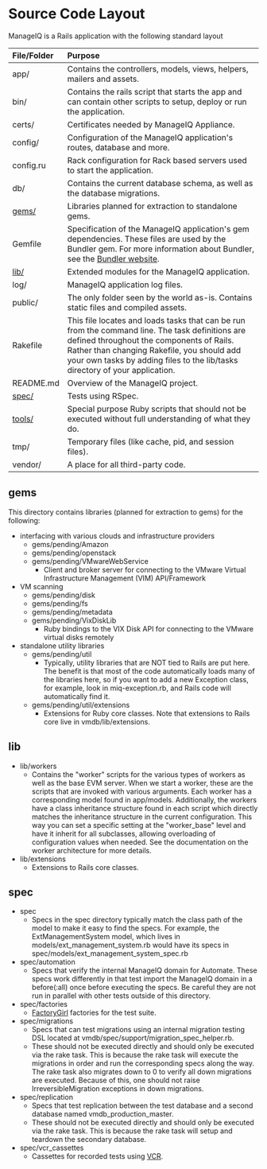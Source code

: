 # Source Code Layout

ManageIQ is a Rails application with the following standard layout

| File/Folder | Purpose |
|:----------- |:------- |
| app/        | Contains the controllers, models, views, helpers, mailers and assets. |
| bin/        | Contains the rails script that starts the app and can contain other scripts to setup, deploy or run the application. |
| certs/      | Certificates needed by ManageIQ Appliance. |
| config/     | Configuration of the ManageIQ application's routes, database and more. |
| config.ru   | Rack configuration for Rack based servers used to start the application. |
| db/         | Contains the current database schema, as well as the database migrations. |
| [gems/](#gems) | Libraries planned for extraction to standalone gems. |
| Gemfile     | Specification of the ManageIQ application's gem dependencies. These files are used by the Bundler gem. For more information about Bundler, see the [Bundler website](http://bundler.io).|
| [lib/](#lib)| Extended modules for the ManageIQ application. |
| log/        | ManageIQ application log files. |
| public/     | The only folder seen by the world as-is. Contains static files and compiled assets. |
| Rakefile    | This file locates and loads tasks that can be run from the command line. The task definitions are defined throughout the components of Rails. Rather than changing Rakefile, you should add your own tasks by adding files to the lib/tasks directory of your application. |
| README.md   | Overview of the ManageIQ project. |
| [spec/](#spec)       | Tests using RSpec. |
| [tools/](#tools) | Special purpose Ruby scripts that should not be executed without full understanding of what they do. |
| tmp/        | Temporary files (like cache, pid, and session files). |
| vendor/     | A place for all third-party code. |


## gems

This directory contains libraries (planned for extraction to gems) for the following:

* interfacing with various clouds and infrastructure providers
  * gems/pending/Amazon
  * gems/pending/openstack
  * gems/pending/VMwareWebService
    * Client and broker server for connecting to the VMware Virtual
      Infrastructure Management (VIM) API/Framework
* VM scanning
  * gems/pending/disk
  * gems/pending/fs
  * gems/pending/metadata
  * gems/pending/VixDiskLib
    * Ruby bindings to the VIX Disk API for connecting to the VMware virtual
      disks remotely
* standalone utility libraries
  * gems/pending/util
    * Typically, utility libraries that are NOT tied to Rails are put here. The
      benefit is that most of the code automatically loads many of the libraries
      here, so if you want to add a new Exception class, for example, look in
      miq-exception.rb, and Rails code will automatically find it.
  * gems/pending/util/extensions
    * Extensions for Ruby core classes.  Note that extensions to Rails core live
      in vmdb/lib/extensions.

## lib

  * lib/workers
    * Contains the "worker" scripts for the various types of workers as well as
      the base EVM server.  When we start a worker, these are the scripts that
      are invoked with various arguments.  Each worker has a corresponding model
      found in app/models.  Additionally, the workers have a class inheritance
      structure found in each script which directly matches the inheritance
      structure in the current configuration.  This way you can set a specific
      setting at the "worker_base" level and have it inherit for all
      subclasses, allowing overloading of configuration values when needed.
      See the documentation on the worker architecture for more details.
  * lib/extensions
    * Extensions to Rails core classes.

## spec

  * spec
    * Specs in the spec directory typically match the class path of the
      model to make it easy to find the specs.  For example, the
      ExtManagementSystem model, which lives in models/ext_management_system.rb
      would have its specs in spec/models/ext_management_system_spec.rb
  * spec/automation
    * Specs that verify the internal ManageIQ domain for Automate.  These specs
      work differently in that test import the ManageIQ domain in a before(:all)
      once before executing the specs.  Be careful they are not run in parallel
      with other tests outside of this directory.
  * spec/factories
    * [FactoryGirl](https://github.com/thoughtbot/factory_girl) factories for
      the test suite.
  * spec/migrations
    * Specs that can test migrations using an internal migration testing DSL
      located at vmdb/spec/support/migration_spec_helper.rb.
    * These should not be executed directly and should only be executed via the
      rake task.  This is because the rake task will execute the migrations in
      order and run the corresponding specs along the way.  The rake task also
      migrates down to 0 to verify all down migrations are executed.  Because of
      this, one should not raise IrreversibleMigration exceptions in down
      migrations.
  * spec/replication
    * Specs that test replication between the test database and a second
      database named vmdb_production_master.
    * These should not be executed directly and should only be executed via the
      rake task.  This is because the rake task will setup and teardown the
      secondary database.
  * spec/vcr_cassettes
    * Cassettes for recorded tests using [VCR](https://github.com/vcr/vcr).
